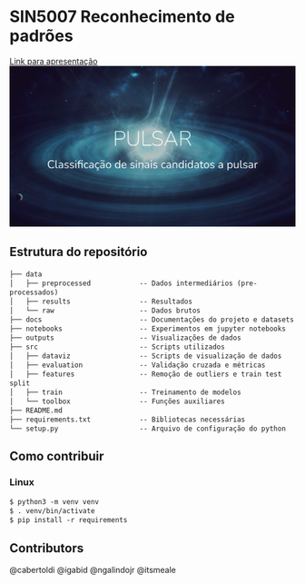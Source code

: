 # SIN5007 Reconhecimento de padrões

[Link para apresentação](https://docs.google.com/presentation/d/1y-lzXKcS2_UlgfjSSH7n2GR3K5IyFCK4GlZ10-nf4y4/edit#slide=id.p)
![Link para apresentação](assets/presentation/presentation.png)


## Estrutura do repositório
```
├── data
│   ├── preprocessed            -- Dados intermediários (pre-processados)
│   ├── results                 -- Resultados
│   └── raw                     -- Dados brutos
├── docs                        -- Documentações do projeto e datasets
├── notebooks                   -- Experimentos em jupyter notebooks
├── outputs                     -- Visualizações de dados
├── src                         -- Scripts utilizados
│   ├── dataviz                 -- Scripts de visualização de dados
│   ├── evaluation              -- Validação cruzada e métricas
│   ├── features                -- Remoção de outliers e train test split
│   ├── train                   -- Treinamento de modelos
│   └── toolbox                 -- Funções auxiliares
├── README.md
├── requirements.txt            -- Bibliotecas necessárias
└── setup.py                    -- Arquivo de configuração do python
```

## Como contribuir

### Linux
```
$ python3 -m venv venv
$ . venv/bin/activate
$ pip install -r requirements
```

## Contributors

@cabertoldi @igabid @ngalindojr @itsmeale